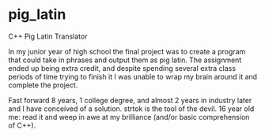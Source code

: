 # pig_latin
C++ Pig Latin Translator

In my junior year of high school the final project was to create a program that could take in phrases and output them as pig latin. The assignment ended up being extra credit, and despite spending several extra class periods of time trying to finish it I was unable to wrap my brain around it and complete the project.

Fast forward 8 years, 1 college degree, and almost 2 years in industry later and I have conceived of a solution. strtok is the tool of the devil. 16 year old me: read it and weep in awe at my brilliance (and/or basic comprehension of C++).
